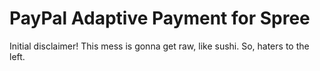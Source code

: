 # PayPal Adaptive Payment for Spree

Initial disclaimer! This mess is gonna get raw, like sushi. So, haters to the left.
